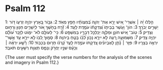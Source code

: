 # Psalm 112
1: הַ֥לְלוּ יָ֨הּ ׀ אַשְׁרֵי־ אִ֭ישׁ יָרֵ֣א אֶת־ יְהוָ֑ה בְּ֝מִצְוֺתָ֗יו חָפֵ֥ץ מְאֹֽד׃
2: גִּבּ֣וֹר בָּ֭אָרֶץ יִהְיֶ֣ה זַרְע֑וֹ דּ֭וֹר יְשָׁרִ֣ים יְבֹרָֽךְ׃
3: הוֹן־ וָעֹ֥שֶׁר בְּבֵית֑וֹ וְ֝צִדְקָת֗וֹ עֹמֶ֥דֶת לָעַֽד׃
4: זָ֘רַ֤ח בַּחֹ֣שֶׁךְ א֭וֹר לַיְשָׁרִ֑ים חַנּ֖וּן וְרַח֣וּם וְצַדִּֽיק׃
5: טֽוֹב־ אִ֭ישׁ חוֹנֵ֣ן וּמַלְוֶ֑ה יְכַלְכֵּ֖ל דְּבָרָ֣יו בְּמִשְׁפָּֽט׃
6: כִּֽי־ לְעוֹלָ֥ם לֹא־ יִמּ֑וֹט לְזֵ֥כֶר ע֝וֹלָ֗ם יִהְיֶ֥ה צַדִּֽיק׃
7: מִשְּׁמוּעָ֣ה רָ֭עָה לֹ֣א יִירָ֑א נָכ֥וֹן לִ֝בּ֗וֹ בָּטֻ֥חַ בַּיהוָֽה׃
8: סָמ֣וּךְ לִ֭בּוֹ לֹ֣א יִירָ֑א עַ֖ד אֲשֶׁר־ יִרְאֶ֣ה בְצָרָֽיו׃
9: פִּזַּ֤ר ׀ נָ֘תַ֤ן לָאֶבְיוֹנִ֗ים צִ֭דְקָתוֹ עֹמֶ֣דֶת לָעַ֑ד קַ֝רְנ֗וֹ תָּר֥וּם בְּכָבֽוֹד׃
10: רָ֘שָׁ֤ע יִרְאֶ֨ה ׀ וְכָעָ֗ס שִׁנָּ֣יו יַחֲרֹ֣ק וְנָמָ֑ס תַּאֲוַ֖ת רְשָׁעִ֣ים תֹּאבֵֽד׃

{The user must specify the verse numbers for the analysis of the scenes and imagery in Psalm 112.}
